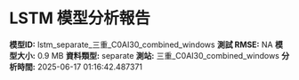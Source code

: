 # LSTM 模型分析報告
**模型ID:** lstm_separate_三重_C0AI30_combined_windows
**測試 RMSE:** NA
**模型大小:** 0.9 MB
**資料類型:** separate
**測站:** 三重_C0AI30_combined_windows
**分析時間:** 2025-06-17 01:16:42.487371
